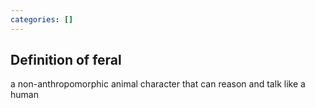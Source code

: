 ```yaml
---
categories: []
---
```


## Definition of feral

a non-anthropomorphic animal character that can reason and talk like a human
